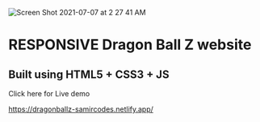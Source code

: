 ![Screen Shot 2021-07-07 at 2 27 41 AM](https://user-images.githubusercontent.com/41745264/124678308-f0399e00-deca-11eb-8386-67ec540fdd87.PNG)


# RESPONSIVE Dragon Ball Z website

## Built using HTML5 + CSS3 + JS 

Click here for Live demo 

https://dragonballz-samircodes.netlify.app/


